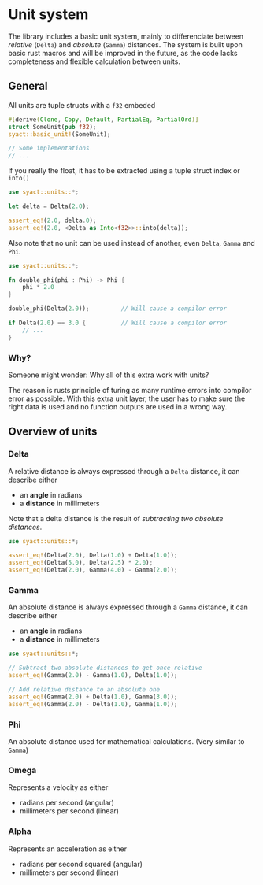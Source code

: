 # Unit system

The library includes a basic unit system, mainly to differenciate between *relative* (`Delta`) and *absolute* (`Gamma`) distances. The system is built upon basic rust macros and will be improved in the future, as the code lacks completeness and flexible calculation between units.

## General

All units are tuple structs with a `f32` embeded

```rust
#[derive(Clone, Copy, Default, PartialEq, PartialOrd)]
struct SomeUnit(pub f32);
syact::basic_unit!(SomeUnit);

// Some implementations
// ... 
```

If you really the float, it has to be extracted using a tuple struct index or `into()`

```rust
use syact::units::*;

let delta = Delta(2.0);

assert_eq!(2.0, delta.0);
assert_eq!(2.0, <Delta as Into<f32>>::into(delta));
```

Also note that no unit can be used instead of another, even `Delta`, `Gamma` and `Phi`.

```rust ,compile_fail
use syact::units::*;

fn double_phi(phi : Phi) -> Phi {
    phi * 2.0
}

double_phi(Delta(2.0));         // Will cause a compilor error

if Delta(2.0) == 3.0 {          // Will cause a compilor error
    // ...
}
```

### Why?

Someone might wonder: Why all of this extra work with units?

The reason is rusts principle of turing as many runtime errors into compilor error as possible. With this extra unit layer, the user has to make sure the right data is used and no function outputs are used in a wrong way.

## Overview of units

### Delta

A relative distance is always expressed through a `Delta` distance, it can describe either

- an **angle** in radians
- a **distance** in millimeters

Note that a delta distance is the result of *subtracting two absolute distances*.

```rust
use syact::units::*;

assert_eq!(Delta(2.0), Delta(1.0) + Delta(1.0));
assert_eq!(Delta(5.0), Delta(2.5) * 2.0);
assert_eq!(Delta(2.0), Gamma(4.0) - Gamma(2.0));
```

### Gamma

An absolute distance is always expressed through a `Gamma` distance, it can describe either

- an **angle** in radians
- a **distance** in millimeters

```rust
use syact::units::*;

// Subtract two absolute distances to get once relative
assert_eq!(Gamma(2.0) - Gamma(1.0), Delta(1.0));

// Add relative distance to an absolute one
assert_eq!(Gamma(2.0) + Delta(1.0), Gamma(3.0));
assert_eq!(Gamma(2.0) - Delta(1.0), Gamma(1.0));
```

### Phi

An absolute distance used for mathematical calculations. (Very similar to `Gamma`)

### Omega

Represents a velocity as either

- radians per second (angular)
- millimeters per second (linear)

### Alpha

Represents an acceleration as either

- radians per second squared (angular)
- millimeters per second (linear)
